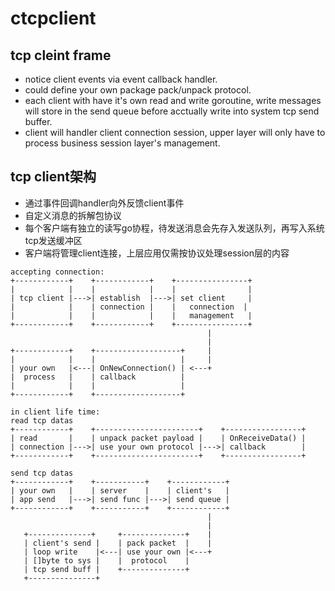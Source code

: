 # ctcpclient
## tcp cleint frame
* notice client events via event callback handler.
* could define your own package pack/unpack protocol.
* each client with have it's own read and write goroutine, write messages will store in the send queue before acctually write into system tcp send buffer.
* client will handler client connection session, upper layer will only have to process business session layer's management.

## tcp client架构
* 通过事件回调handler向外反馈client事件
* 自定义消息的拆解包协议
* 每个客户端有独立的读写go协程，待发送消息会先存入发送队列，再写入系统tcp发送缓冲区
* 客户端将管理client连接，上层应用仅需按协议处理session层的内容

```
accepting connection:
+------------+    +------------+    +----------------+
|            |    |            |    |                |
| tcp client |--->| establish  |--->| set client     |
|            |    | connection |    |   connection  |
|            |    |            |    |   management   |
+------------+    +------------+    +----------------+
                                            |
                                            |
+------------+    +-------------------+     |
|            |    |                   |     |
| your own   |<---| OnNewConnection() | <---+
|  process   |    | callback          |  
|            |    |                   | 
+------------+    +-------------------+

in client life time:
read tcp datas
+------------+    +-----------------------+    +-----------------+
| read       |    | unpack packet payload |    | OnReceiveData() |
| connection |--->| use your own protocol |--->| callback        |
+------------+    +-----------------------+    +-----------------+

send tcp datas
+------------+    +-----------+    +------------+
| your own   |    | server    |    | client's   |
| app send   |--->| send func |--->| send queue |
+------------+    +-----------+    +------------+
                                            |
                                            |
   +--------------+     +--------------+    |
   | client's send |    | pack packet  |    |
   | loop write    |<---| use your own |<---+
   | []byte to sys |    |  protocol    | 
   | tcp send buff |    +--------------+
   +---------------+                        
```
